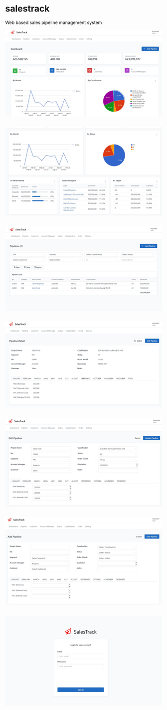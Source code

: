 # salestrack
 
Web based sales pipeline management system

![Alt text](https://github.com/neonerdy/salestrack/blob/main/dashboard1.JPG "Dashboard1")
<br /><br />

![Alt text](https://github.com/neonerdy/salestrack/blob/main/dashboard2.JPG "Dashboard2")
<br /><br />

![Alt text](https://github.com/neonerdy/salestrack/blob/main/pipeline_list.JPG "Pipeline")
<br /><br />

![Alt text](https://github.com/neonerdy/salestrack/blob/main/detail.JPG "Detail")
<br /><br />

![Alt text](https://github.com/neonerdy/salestrack/blob/main/edit.JPG "Edit")
<br /><br />

![Alt text](https://github.com/neonerdy/salestrack/blob/main/add.JPG "Add")
<br /><br />

![Alt text](https://github.com/neonerdy/salestrack/blob/main/login.JPG "Login")
<br /><br />

